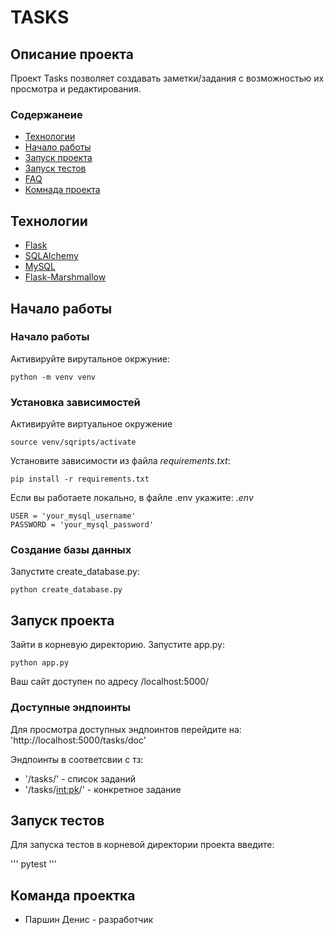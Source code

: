 # TASKS
## Описание проекта
Проект Tasks позволяет создавать заметки/задания с возможностью их просмотра и редактирования.
### Содержанеие

- [Технологии](#tech)
- [Начало работы](#begining)
- [Запуск проекта](#turn_on)
- [Запуск тестов](#tests)
- [FAQ](#faq)
- [Комнада проекта](#team)

## <a name="tech">Технологии</a>

- [Flask](https://flask.palletsprojects.com/en/3.0.x/)
- [SQLAlchemy](https://www.sqlalchemy.org/)
- [MySQL](https://www.mysql.com/)
- [Flask-Marshmallow](https://flask-marshmallow.readthedocs.io/en/latest/index.html)

## <a name="begining">Начало работы</a>

### Начало работы

Активируйте вирутальное окржуние:

```
python -m venv venv
```

### Установка зависимостей

Активируйте виртуальное окружение

```
source venv/sqripts/activate
```

Установите зависимости из файла *requirements.txt*:

```
pip install -r requirements.txt
```

Если вы работаете локально, в файле .env укажите:
*.env*
```
USER = 'your_mysql_username'
PASSWORD = 'your_mysql_password'
```

### Создание базы данных

Запустите create_database.py:

```
python create_database.py
```

## <a name="turn_on">Запуск проекта</a>

Зайти в корневую директорию. 
Запустите app.py:

```
python app.py
```

Ваш сайт доступен по адресу /localhost:5000/

### Доступные эндпоинты

Для просмотра доступных эндпоинтов перейдите на:
'http://localhost:5000/tasks/doc'

Эндпоинты в соответсвии с тз:
- '/tasks/' - список заданий
- '/tasks/<int:pk>/' - конкретное задание

## <a name="tests">Запуск тестов</a>

Для запуска тестов в корневой директории проекта введите:

'''
pytest
'''

## <a name="team">Команда проектка</a>

- Паршин Денис - разработчик
